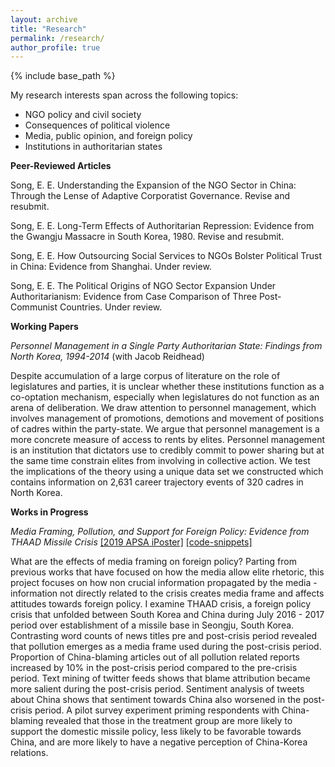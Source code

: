 ```yaml
---
layout: archive
title: "Research"
permalink: /research/
author_profile: true
---
```


{% include base_path %}

My research interests span across the following topics:

- NGO policy and civil society
- Consequences of political violence
- Media, public opinion, and foreign policy
- Institutions in authoritarian states

**Peer-Reviewed Articles**

Song, E. E. Understanding the Expansion of the NGO Sector in China: Through the Lense of Adaptive Corporatist Governance. Revise and resubmit.

Song, E. E. Long-Term Effects of Authoritarian Repression: Evidence from the Gwangju Massacre in South Korea, 1980. Revise and resubmit.

Song, E. E. How Outsourcing Social Services to NGOs Bolster Political Trust in China: Evidence from Shanghai. Under review. 

Song, E. E. The Political Origins of NGO Sector Expansion Under Authoritarianism: Evidence from Case Comparison of Three Post-Communist Countries. Under review.       

**Working Papers**

*Personnel Management in a Single Party Authoritarian State: Findings from North Korea, 1994-2014* (with Jacob Reidhead)

Despite accumulation of a large corpus of literature on the role of legislatures and parties, it is unclear whether these institutions function as a co-optation mechanism, especially when legislatures do not function as an arena of deliberation. We draw attention to personnel management, which involves management of promotions, demotions and movement of positions of cadres within the party-state. We argue that personnel management is a more concrete measure of access to rents by elites. Personnel management is an institution that dictators use to credibly commit to power sharing but at the same time constrain elites from involving in collective action. We test the implications of the theory using a unique data set we constructed which contains information on 2,631 career trajectory events of 320 cadres in North Korea.

**Works in Progress**

*Media Framing, Pollution, and Support for Foreign Policy: Evidence from THAAD Missile Crisis*
[[2019 APSA iPoster]](https://apsa2019-apsa.ipostersessions.com/default.aspx?s=DF-1D-34-3D-64-33-21-12-B0-42-57-A1-87-AC-68-E1)
[[code-snippets]](/files/apsa_poster_analysis.html)

What are the effects of media framing on foreign policy? Parting from previous works that have focused on how the media allow elite rhetoric, this project focuses on how non crucial information propagated by the media - information not directly related to the crisis creates media frame and affects attitudes towards foreign policy. I examine THAAD crisis, a foreign policy crisis that unfolded between South Korea and China during July 2016 - 2017 period over establishment of a missile base in Seongju, South Korea. Contrasting word counts of news titles pre and post-crisis period revealed that pollution emerges as a media frame used during the post-crisis period. Proportion of China-blaming articles out of all pollution related reports increased by 10% in the post-crisis period compared to the pre-crisis period. Text mining of twitter feeds shows that blame attribution became more salient during the post-crisis period. Sentiment analysis of tweets about China shows that sentiment towards China also worsened in the post-crisis period. A pilot survey experiment priming respondents with China-blaming revealed that those in the treatment group are more likely to support the domestic missile policy, less likely to be favorable towards China, and are more likely to have a negative perception of China-Korea relations.
